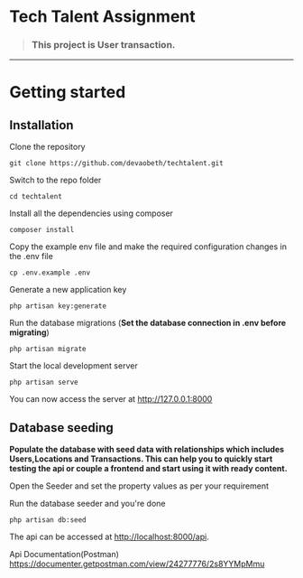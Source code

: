 # Tech Talent Assignment


> ### This project is User transaction.

----------

# Getting started

## Installation


Clone the repository

    git clone https://github.com/devaobeth/techtalent.git

Switch to the repo folder

    cd techtalent

Install all the dependencies using composer

    composer install

Copy the example env file and make the required configuration changes in the .env file

    cp .env.example .env

Generate a new application key

    php artisan key:generate

Run the database migrations (**Set the database connection in .env before migrating**)

    php artisan migrate

Start the local development server

    php artisan serve

You can now access the server at http://127.0.0.1:8000


## Database seeding

**Populate the database with seed data with relationships which includes Users,Locations and Transactions. This can help you to quickly start testing the api or couple a frontend and start using it with ready content.**

Open the Seeder and set the property values as per your requirement

Run the database seeder and you're done

    php artisan db:seed


The api can be accessed at [http://localhost:8000/api](http://127.0.0.1:8000/api).

Api Documentation(Postman) https://documenter.getpostman.com/view/24277776/2s8YYMpMmu


